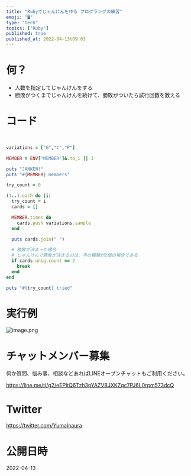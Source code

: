 ```yaml
---
title: "Rubyでじゃんけんを作る プログラングの練習"
emoji: "🖥"
type: "tech"
topics: ["Ruby"]
published: true
published_at: 2022-04-13t09:03
---
```


# 何？

- 人数を指定してじゃんけんをする
- 勝敗がつくまでじゃんけんを続けて、勝敗がついたら試行回数を数える

# コード

```ruby


variations = ["G","C","P"]

MEMBER = ENV["MEMBER"]&.to_i || 3

puts "JANKEN!"
puts "#{MEMBER} members"

try_count = 0

(1..).each do |i|
  try_count = i
  cards = []

  MEMBER.times do
    cards.push variations.sample
  end

  puts cards.join(" ")

  # 勝敗が決まった場合
  # じゃんけんで勝敗が決まるのは、手の種類が2個の場合である
  if cards.uniq.count == 2
    break
  end
end

puts "#{try_count} tried"
```

# 実行例

![image.png](https://qiita-image-store.s3.ap-northeast-1.amazonaws.com/0/89618/ec97d413-8e58-72e9-5369-5f0f31db144c.png)











<!-- Update From Qiita API -->

# チャットメンバー募集


何か質問、悩み事、相談などあればLINEオープンチャットもご利用ください。

https://line.me/ti/g2/eEPltQ6Tzh3pYAZV8JXKZqc7PJ6L0rpm573dcQ





# Twitter


https://twitter.com/YumaInaura


<!-- Update From Qiita API -->



# 公開日時

2022-04-13
